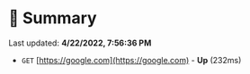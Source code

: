 # 📖 Summary
Last updated: **4/22/2022, 7:56:36 PM**

- `GET` [https://google.com](https://google.com) - **Up** (232ms)
